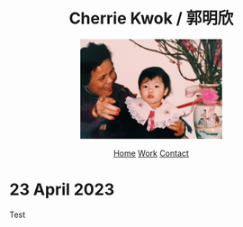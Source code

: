 <!DOCTYPE html>
<html lang="en-us">
<head>
  <link rel="stylesheet" href="style.css">
  <title> Cherrie Kwok </title>
<link rel="preconnect" href="https://fonts.googleapis.com">
<link rel="preconnect" href="https://fonts.gstatic.com" crossorigin>
<link href="https://fonts.googleapis.com/css2?family=Arsenal&display=swap" rel="stylesheet">
  <meta name="viewport" content="width=device-width, initial-scale=1.0"> 
</head>

  <h1><center>Cherrie Kwok / 郭明欣</center></h1>
  <p><center><img src="grandma.jpg" style="max-width:50%;height:auto;"></center></p>

  <div class="topnav">
    <center><a class="active" href="index">Home</a> <a href="work">Work</a> <a href="contact">Contact</a></center>
  </div>
  
  <div class="content">
    <h1> 23 April 2023 </h1>
    <p>Test</p>
  </div>
